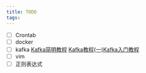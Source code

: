 ```yaml
---
title: TODO
tags:
---
```


- [ ] Crontab
- [ ] docker
- [ ] kafka
  [Kafka简明教程](https://zhuanlan.zhihu.com/p/37405836)
  [Kafka教程(一)Kafka入门教程](https://blog.csdn.net/yuan_xw/article/details/51210954)
- [ ] vim  
- [ ] 正则表达式

